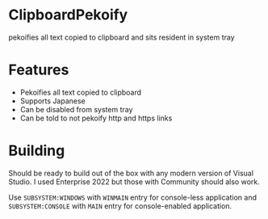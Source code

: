 # ClipboardPekoify
pekoifies all text copied to clipboard and sits resident in system tray

# Features
* Pekoifies all text copied to clipboard
* Supports Japanese
* Can be disabled from system tray
* Can be told to not pekoify http and https links

# Building
Should be ready to build out of the box with any modern version of Visual Studio. I used Enterprise 2022 but those with Community should also work.

Use ``SUBSYSTEM:WINDOWS`` with ``WINMAIN`` entry for console-less application and ``SUBSYSTEM:CONSOLE`` with ``MAIN`` entry for console-enabled application.